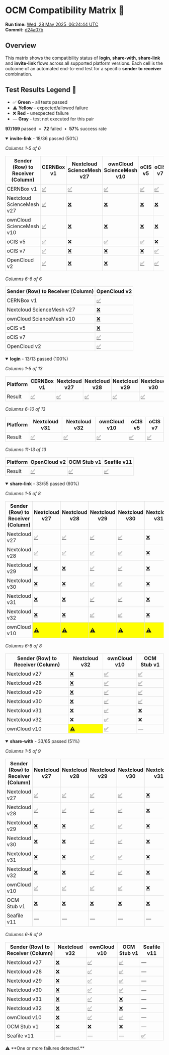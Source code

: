 # OCM Compatibility Matrix 🔄

<p><strong>Run&nbsp;time:</strong> <a href="https://github.com/pondersource/dev-stock/actions/runs/15293045541">Wed, 28 May 2025, 06:24:44 UTC</a><br><strong>Commit:</strong> <a href="https://github.com/pondersource/dev-stock/tree/d24a07bed45c68cdd09da9fbadf752456df384c4">d24a07b</a></p>

## Overview
This matrix shows the compatibility status of **login**, **share-with**, **share-link** and **invite-link** flows across all supported platform versions.
Each cell is the outcome of an automated end-to-end test for a specific **sender to receiver** combination.

## Test Results Legend 🎯
- ✅ **Green** - all tests passed
- ⚠️ **Yellow** - expected/allowed failure
- ❌ **Red** - unexpected failure
- — **Gray** - test not executed for this pair

<p><strong>97/169</strong> passed &nbsp;•&nbsp; <strong>72</strong> failed &nbsp;•&nbsp; <strong>57%</strong> success rate</p><details open>
<summary><strong>invite-link</strong> - 18/36 passed&nbsp;(50%)</summary>

<p><em>Columns 1-5 of 6</em></p><table style="border-collapse: collapse; width: 100%;">
  <thead>
    <tr><th style="border: 1px solid #ddd; padding: 4px;">Sender (Row) to Receiver (Column)</th><th style="border: 1px solid #ddd; padding: 4px;">CERNBox v1</th><th style="border: 1px solid #ddd; padding: 4px;">Nextcloud ScienceMesh v27</th><th style="border: 1px solid #ddd; padding: 4px;">ownCloud ScienceMesh v10</th><th style="border: 1px solid #ddd; padding: 4px;">oCIS v5</th><th style="border: 1px solid #ddd; padding: 4px;">oCIS v7</th></tr>
  </thead>
  <tbody>
    <tr><td style="border: 1px solid #ddd; padding: 4px;">CERNBox v1</td><td style="border: 1px solid #ddd; padding: 4px; "><a href="https://github.com/pondersource/dev-stock/actions/runs/15293047947">✅</a></td><td style="border: 1px solid #ddd; padding: 4px; "><a href="https://github.com/pondersource/dev-stock/actions/runs/15293047943">✅</a></td><td style="border: 1px solid #ddd; padding: 4px; "><a href="https://github.com/pondersource/dev-stock/actions/runs/15293048014">✅</a></td><td style="border: 1px solid #ddd; padding: 4px; "><a href="https://github.com/pondersource/dev-stock/actions/runs/15293047903">✅</a></td><td style="border: 1px solid #ddd; padding: 4px; "><a href="https://github.com/pondersource/dev-stock/actions/runs/15293047949">✅</a></td></tr>
    <tr><td style="border: 1px solid #ddd; padding: 4px;">Nextcloud ScienceMesh v27</td><td style="border: 1px solid #ddd; padding: 4px; "><a href="https://github.com/pondersource/dev-stock/actions/runs/15293047901">✅</a></td><td style="border: 1px solid #ddd; padding: 4px; "><a href="https://github.com/pondersource/dev-stock/actions/runs/15293047977">❌</a></td><td style="border: 1px solid #ddd; padding: 4px; "><a href="https://github.com/pondersource/dev-stock/actions/runs/15293047928">❌</a></td><td style="border: 1px solid #ddd; padding: 4px; "><a href="https://github.com/pondersource/dev-stock/actions/runs/15293047879">❌</a></td><td style="border: 1px solid #ddd; padding: 4px; "><a href="https://github.com/pondersource/dev-stock/actions/runs/15293136176">❌</a></td></tr>
    <tr><td style="border: 1px solid #ddd; padding: 4px;">ownCloud ScienceMesh v10</td><td style="border: 1px solid #ddd; padding: 4px; "><a href="https://github.com/pondersource/dev-stock/actions/runs/15293136209">✅</a></td><td style="border: 1px solid #ddd; padding: 4px; "><a href="https://github.com/pondersource/dev-stock/actions/runs/15293136269">❌</a></td><td style="border: 1px solid #ddd; padding: 4px; "><a href="https://github.com/pondersource/dev-stock/actions/runs/15293136313">❌</a></td><td style="border: 1px solid #ddd; padding: 4px; "><a href="https://github.com/pondersource/dev-stock/actions/runs/15293136237">❌</a></td><td style="border: 1px solid #ddd; padding: 4px; "><a href="https://github.com/pondersource/dev-stock/actions/runs/15293136251">❌</a></td></tr>
    <tr><td style="border: 1px solid #ddd; padding: 4px;">oCIS v5</td><td style="border: 1px solid #ddd; padding: 4px; "><a href="https://github.com/pondersource/dev-stock/actions/runs/15293136239">✅</a></td><td style="border: 1px solid #ddd; padding: 4px; "><a href="https://github.com/pondersource/dev-stock/actions/runs/15293136208">❌</a></td><td style="border: 1px solid #ddd; padding: 4px; "><a href="https://github.com/pondersource/dev-stock/actions/runs/15293207209">✅</a></td><td style="border: 1px solid #ddd; padding: 4px; "><a href="https://github.com/pondersource/dev-stock/actions/runs/15293207346">✅</a></td><td style="border: 1px solid #ddd; padding: 4px; "><a href="https://github.com/pondersource/dev-stock/actions/runs/15293207224">❌</a></td></tr>
    <tr><td style="border: 1px solid #ddd; padding: 4px;">oCIS v7</td><td style="border: 1px solid #ddd; padding: 4px; "><a href="https://github.com/pondersource/dev-stock/actions/runs/15293207306">✅</a></td><td style="border: 1px solid #ddd; padding: 4px; "><a href="https://github.com/pondersource/dev-stock/actions/runs/15293207219">❌</a></td><td style="border: 1px solid #ddd; padding: 4px; "><a href="https://github.com/pondersource/dev-stock/actions/runs/15293207208">❌</a></td><td style="border: 1px solid #ddd; padding: 4px; "><a href="https://github.com/pondersource/dev-stock/actions/runs/15293207203">❌</a></td><td style="border: 1px solid #ddd; padding: 4px; "><a href="https://github.com/pondersource/dev-stock/actions/runs/15293207235">✅</a></td></tr>
    <tr><td style="border: 1px solid #ddd; padding: 4px;">OpenCloud v2</td><td style="border: 1px solid #ddd; padding: 4px; "><a href="https://github.com/pondersource/dev-stock/actions/runs/15293266855">✅</a></td><td style="border: 1px solid #ddd; padding: 4px; "><a href="https://github.com/pondersource/dev-stock/actions/runs/15293266894">❌</a></td><td style="border: 1px solid #ddd; padding: 4px; "><a href="https://github.com/pondersource/dev-stock/actions/runs/15293266861">❌</a></td><td style="border: 1px solid #ddd; padding: 4px; "><a href="https://github.com/pondersource/dev-stock/actions/runs/15293266924">✅</a></td><td style="border: 1px solid #ddd; padding: 4px; "><a href="https://github.com/pondersource/dev-stock/actions/runs/15293266938">✅</a></td></tr>
  </tbody>
</table>
<p><em>Columns 6-6 of 6</em></p><table style="border-collapse: collapse; width: 100%;">
  <thead>
    <tr><th style="border: 1px solid #ddd; padding: 4px;">Sender (Row) to Receiver (Column)</th><th style="border: 1px solid #ddd; padding: 4px;">OpenCloud v2</th></tr>
  </thead>
  <tbody>
    <tr><td style="border: 1px solid #ddd; padding: 4px;">CERNBox v1</td><td style="border: 1px solid #ddd; padding: 4px; "><a href="https://github.com/pondersource/dev-stock/actions/runs/15293047950">✅</a></td></tr>
    <tr><td style="border: 1px solid #ddd; padding: 4px;">Nextcloud ScienceMesh v27</td><td style="border: 1px solid #ddd; padding: 4px; "><a href="https://github.com/pondersource/dev-stock/actions/runs/15293136173">❌</a></td></tr>
    <tr><td style="border: 1px solid #ddd; padding: 4px;">ownCloud ScienceMesh v10</td><td style="border: 1px solid #ddd; padding: 4px; "><a href="https://github.com/pondersource/dev-stock/actions/runs/15293136202">❌</a></td></tr>
    <tr><td style="border: 1px solid #ddd; padding: 4px;">oCIS v5</td><td style="border: 1px solid #ddd; padding: 4px; "><a href="https://github.com/pondersource/dev-stock/actions/runs/15293207228">❌</a></td></tr>
    <tr><td style="border: 1px solid #ddd; padding: 4px;">oCIS v7</td><td style="border: 1px solid #ddd; padding: 4px; "><a href="https://github.com/pondersource/dev-stock/actions/runs/15293207230">✅</a></td></tr>
    <tr><td style="border: 1px solid #ddd; padding: 4px;">OpenCloud v2</td><td style="border: 1px solid #ddd; padding: 4px; "><a href="https://github.com/pondersource/dev-stock/actions/runs/15293266862">✅</a></td></tr>
  </tbody>
</table>

</details>
<details open>
<summary><strong>login</strong> - 13/13 passed&nbsp;(100%)</summary>

<p><em>Columns 1-5 of 13</em></p><table style="border-collapse: collapse; width: 100%;">
  <thead>
    <tr><th style="border: 1px solid #ddd; padding: 4px;">Platform</th><th style="border: 1px solid #ddd; padding: 4px;">CERNBox v1</th><th style="border: 1px solid #ddd; padding: 4px;">Nextcloud v27</th><th style="border: 1px solid #ddd; padding: 4px;">Nextcloud v28</th><th style="border: 1px solid #ddd; padding: 4px;">Nextcloud v29</th><th style="border: 1px solid #ddd; padding: 4px;">Nextcloud v30</th></tr>
  </thead>
  <tbody>
    <tr><td style="border: 1px solid #ddd; padding: 4px;">Result</td><td style="border: 1px solid #ddd; padding: 4px; "><a href="https://github.com/pondersource/dev-stock/actions/runs/15293266859">✅</a></td><td style="border: 1px solid #ddd; padding: 4px; "><a href="https://github.com/pondersource/dev-stock/actions/runs/15293266928">✅</a></td><td style="border: 1px solid #ddd; padding: 4px; "><a href="https://github.com/pondersource/dev-stock/actions/runs/15293266847">✅</a></td><td style="border: 1px solid #ddd; padding: 4px; "><a href="https://github.com/pondersource/dev-stock/actions/runs/15293266907">✅</a></td><td style="border: 1px solid #ddd; padding: 4px; "><a href="https://github.com/pondersource/dev-stock/actions/runs/15293325480">✅</a></td></tr>
  </tbody>
</table>
<p><em>Columns 6-10 of 13</em></p><table style="border-collapse: collapse; width: 100%;">
  <thead>
    <tr><th style="border: 1px solid #ddd; padding: 4px;">Platform</th><th style="border: 1px solid #ddd; padding: 4px;">Nextcloud v31</th><th style="border: 1px solid #ddd; padding: 4px;">Nextcloud v32</th><th style="border: 1px solid #ddd; padding: 4px;">ownCloud v10</th><th style="border: 1px solid #ddd; padding: 4px;">oCIS v5</th><th style="border: 1px solid #ddd; padding: 4px;">oCIS v7</th></tr>
  </thead>
  <tbody>
    <tr><td style="border: 1px solid #ddd; padding: 4px;">Result</td><td style="border: 1px solid #ddd; padding: 4px; "><a href="https://github.com/pondersource/dev-stock/actions/runs/15293325425">✅</a></td><td style="border: 1px solid #ddd; padding: 4px; "><a href="https://github.com/pondersource/dev-stock/actions/runs/15293325400">✅</a></td><td style="border: 1px solid #ddd; padding: 4px; "><a href="https://github.com/pondersource/dev-stock/actions/runs/15293325528">✅</a></td><td style="border: 1px solid #ddd; padding: 4px; "><a href="https://github.com/pondersource/dev-stock/actions/runs/15293325424">✅</a></td><td style="border: 1px solid #ddd; padding: 4px; "><a href="https://github.com/pondersource/dev-stock/actions/runs/15293325368">✅</a></td></tr>
  </tbody>
</table>
<p><em>Columns 11-13 of 13</em></p><table style="border-collapse: collapse; width: 100%;">
  <thead>
    <tr><th style="border: 1px solid #ddd; padding: 4px;">Platform</th><th style="border: 1px solid #ddd; padding: 4px;">OpenCloud v2</th><th style="border: 1px solid #ddd; padding: 4px;">OCM Stub v1</th><th style="border: 1px solid #ddd; padding: 4px;">Seafile v11</th></tr>
  </thead>
  <tbody>
    <tr><td style="border: 1px solid #ddd; padding: 4px;">Result</td><td style="border: 1px solid #ddd; padding: 4px; "><a href="https://github.com/pondersource/dev-stock/actions/runs/15293325395">✅</a></td><td style="border: 1px solid #ddd; padding: 4px; "><a href="https://github.com/pondersource/dev-stock/actions/runs/15293325385">✅</a></td><td style="border: 1px solid #ddd; padding: 4px; "><a href="https://github.com/pondersource/dev-stock/actions/runs/15293325365">✅</a></td></tr>
  </tbody>
</table>

</details>
<details open>
<summary><strong>share-link</strong> - 33/55 passed&nbsp;(60%)</summary>

<p><em>Columns 1-5 of 8</em></p><table style="border-collapse: collapse; width: 100%;">
  <thead>
    <tr><th style="border: 1px solid #ddd; padding: 4px;">Sender (Row) to Receiver (Column)</th><th style="border: 1px solid #ddd; padding: 4px;">Nextcloud v27</th><th style="border: 1px solid #ddd; padding: 4px;">Nextcloud v28</th><th style="border: 1px solid #ddd; padding: 4px;">Nextcloud v29</th><th style="border: 1px solid #ddd; padding: 4px;">Nextcloud v30</th><th style="border: 1px solid #ddd; padding: 4px;">Nextcloud v31</th></tr>
  </thead>
  <tbody>
    <tr><td style="border: 1px solid #ddd; padding: 4px;">Nextcloud v27</td><td style="border: 1px solid #ddd; padding: 4px; "><a href="https://github.com/pondersource/dev-stock/actions/runs/15293325360">✅</a></td><td style="border: 1px solid #ddd; padding: 4px; "><a href="https://github.com/pondersource/dev-stock/actions/runs/15293376257">✅</a></td><td style="border: 1px solid #ddd; padding: 4px; "><a href="https://github.com/pondersource/dev-stock/actions/runs/15293376252">✅</a></td><td style="border: 1px solid #ddd; padding: 4px; "><a href="https://github.com/pondersource/dev-stock/actions/runs/15293376273">✅</a></td><td style="border: 1px solid #ddd; padding: 4px; "><a href="https://github.com/pondersource/dev-stock/actions/runs/15293376242">❌</a></td></tr>
    <tr><td style="border: 1px solid #ddd; padding: 4px;">Nextcloud v28</td><td style="border: 1px solid #ddd; padding: 4px; "><a href="https://github.com/pondersource/dev-stock/actions/runs/15293376311">✅</a></td><td style="border: 1px solid #ddd; padding: 4px; "><a href="https://github.com/pondersource/dev-stock/actions/runs/15293376286">✅</a></td><td style="border: 1px solid #ddd; padding: 4px; "><a href="https://github.com/pondersource/dev-stock/actions/runs/15293376364">✅</a></td><td style="border: 1px solid #ddd; padding: 4px; "><a href="https://github.com/pondersource/dev-stock/actions/runs/15293430490">✅</a></td><td style="border: 1px solid #ddd; padding: 4px; "><a href="https://github.com/pondersource/dev-stock/actions/runs/15293430488">❌</a></td></tr>
    <tr><td style="border: 1px solid #ddd; padding: 4px;">Nextcloud v29</td><td style="border: 1px solid #ddd; padding: 4px; "><a href="https://github.com/pondersource/dev-stock/actions/runs/15293430513">❌</a></td><td style="border: 1px solid #ddd; padding: 4px; "><a href="https://github.com/pondersource/dev-stock/actions/runs/15293430521">❌</a></td><td style="border: 1px solid #ddd; padding: 4px; "><a href="https://github.com/pondersource/dev-stock/actions/runs/15293430501">✅</a></td><td style="border: 1px solid #ddd; padding: 4px; "><a href="https://github.com/pondersource/dev-stock/actions/runs/15293430497">✅</a></td><td style="border: 1px solid #ddd; padding: 4px; "><a href="https://github.com/pondersource/dev-stock/actions/runs/15293430481">❌</a></td></tr>
    <tr><td style="border: 1px solid #ddd; padding: 4px;">Nextcloud v30</td><td style="border: 1px solid #ddd; padding: 4px; "><a href="https://github.com/pondersource/dev-stock/actions/runs/15293481766">❌</a></td><td style="border: 1px solid #ddd; padding: 4px; "><a href="https://github.com/pondersource/dev-stock/actions/runs/15293481781">❌</a></td><td style="border: 1px solid #ddd; padding: 4px; "><a href="https://github.com/pondersource/dev-stock/actions/runs/15293481809">✅</a></td><td style="border: 1px solid #ddd; padding: 4px; "><a href="https://github.com/pondersource/dev-stock/actions/runs/15293481771">✅</a></td><td style="border: 1px solid #ddd; padding: 4px; "><a href="https://github.com/pondersource/dev-stock/actions/runs/15293481848">❌</a></td></tr>
    <tr><td style="border: 1px solid #ddd; padding: 4px;">Nextcloud v31</td><td style="border: 1px solid #ddd; padding: 4px; "><a href="https://github.com/pondersource/dev-stock/actions/runs/15293537998">❌</a></td><td style="border: 1px solid #ddd; padding: 4px; "><a href="https://github.com/pondersource/dev-stock/actions/runs/15293537990">❌</a></td><td style="border: 1px solid #ddd; padding: 4px; "><a href="https://github.com/pondersource/dev-stock/actions/runs/15293538035">✅</a></td><td style="border: 1px solid #ddd; padding: 4px; "><a href="https://github.com/pondersource/dev-stock/actions/runs/15293537983">✅</a></td><td style="border: 1px solid #ddd; padding: 4px; "><a href="https://github.com/pondersource/dev-stock/actions/runs/15293537979">❌</a></td></tr>
    <tr><td style="border: 1px solid #ddd; padding: 4px;">Nextcloud v32</td><td style="border: 1px solid #ddd; padding: 4px; "><a href="https://github.com/pondersource/dev-stock/actions/runs/15293537999">❌</a></td><td style="border: 1px solid #ddd; padding: 4px; "><a href="https://github.com/pondersource/dev-stock/actions/runs/15293593885">❌</a></td><td style="border: 1px solid #ddd; padding: 4px; "><a href="https://github.com/pondersource/dev-stock/actions/runs/15293593905">✅</a></td><td style="border: 1px solid #ddd; padding: 4px; "><a href="https://github.com/pondersource/dev-stock/actions/runs/15293594025">✅</a></td><td style="border: 1px solid #ddd; padding: 4px; "><a href="https://github.com/pondersource/dev-stock/actions/runs/15293593913">❌</a></td></tr>
    <tr><td style="border: 1px solid #ddd; padding: 4px;">ownCloud v10</td><td style="border: 1px solid #ddd; padding: 4px; background-color: yellow;"><a href="https://github.com/pondersource/dev-stock/actions/runs/15293593880">⚠️</a></td><td style="border: 1px solid #ddd; padding: 4px; background-color: yellow;"><a href="https://github.com/pondersource/dev-stock/actions/runs/15293593899">⚠️</a></td><td style="border: 1px solid #ddd; padding: 4px; background-color: yellow;"><a href="https://github.com/pondersource/dev-stock/actions/runs/15293594013">⚠️</a></td><td style="border: 1px solid #ddd; padding: 4px; background-color: yellow;"><a href="https://github.com/pondersource/dev-stock/actions/runs/15293646616">⚠️</a></td><td style="border: 1px solid #ddd; padding: 4px; background-color: yellow;"><a href="https://github.com/pondersource/dev-stock/actions/runs/15293646669">⚠️</a></td></tr>
  </tbody>
</table>
<p><em>Columns 6-8 of 8</em></p><table style="border-collapse: collapse; width: 100%;">
  <thead>
    <tr><th style="border: 1px solid #ddd; padding: 4px;">Sender (Row) to Receiver (Column)</th><th style="border: 1px solid #ddd; padding: 4px;">Nextcloud v32</th><th style="border: 1px solid #ddd; padding: 4px;">ownCloud v10</th><th style="border: 1px solid #ddd; padding: 4px;">OCM Stub v1</th></tr>
  </thead>
  <tbody>
    <tr><td style="border: 1px solid #ddd; padding: 4px;">Nextcloud v27</td><td style="border: 1px solid #ddd; padding: 4px; "><a href="https://github.com/pondersource/dev-stock/actions/runs/15293376240">❌</a></td><td style="border: 1px solid #ddd; padding: 4px; "><a href="https://github.com/pondersource/dev-stock/actions/runs/15293376239">✅</a></td><td style="border: 1px solid #ddd; padding: 4px; "><a href="https://github.com/pondersource/dev-stock/actions/runs/15293376248">✅</a></td></tr>
    <tr><td style="border: 1px solid #ddd; padding: 4px;">Nextcloud v28</td><td style="border: 1px solid #ddd; padding: 4px; "><a href="https://github.com/pondersource/dev-stock/actions/runs/15293430483">❌</a></td><td style="border: 1px solid #ddd; padding: 4px; "><a href="https://github.com/pondersource/dev-stock/actions/runs/15293430480">✅</a></td><td style="border: 1px solid #ddd; padding: 4px; "><a href="https://github.com/pondersource/dev-stock/actions/runs/15293430507">✅</a></td></tr>
    <tr><td style="border: 1px solid #ddd; padding: 4px;">Nextcloud v29</td><td style="border: 1px solid #ddd; padding: 4px; "><a href="https://github.com/pondersource/dev-stock/actions/runs/15293481851">❌</a></td><td style="border: 1px solid #ddd; padding: 4px; "><a href="https://github.com/pondersource/dev-stock/actions/runs/15293481835">✅</a></td><td style="border: 1px solid #ddd; padding: 4px; "><a href="https://github.com/pondersource/dev-stock/actions/runs/15293481846">✅</a></td></tr>
    <tr><td style="border: 1px solid #ddd; padding: 4px;">Nextcloud v30</td><td style="border: 1px solid #ddd; padding: 4px; "><a href="https://github.com/pondersource/dev-stock/actions/runs/15293481840">❌</a></td><td style="border: 1px solid #ddd; padding: 4px; "><a href="https://github.com/pondersource/dev-stock/actions/runs/15293481799">✅</a></td><td style="border: 1px solid #ddd; padding: 4px; "><a href="https://github.com/pondersource/dev-stock/actions/runs/15293537991">✅</a></td></tr>
    <tr><td style="border: 1px solid #ddd; padding: 4px;">Nextcloud v31</td><td style="border: 1px solid #ddd; padding: 4px; "><a href="https://github.com/pondersource/dev-stock/actions/runs/15293538057">❌</a></td><td style="border: 1px solid #ddd; padding: 4px; "><a href="https://github.com/pondersource/dev-stock/actions/runs/15293537988">✅</a></td><td style="border: 1px solid #ddd; padding: 4px; "><a href="https://github.com/pondersource/dev-stock/actions/runs/15293538034">❌</a></td></tr>
    <tr><td style="border: 1px solid #ddd; padding: 4px;">Nextcloud v32</td><td style="border: 1px solid #ddd; padding: 4px; "><a href="https://github.com/pondersource/dev-stock/actions/runs/15293593874">❌</a></td><td style="border: 1px solid #ddd; padding: 4px; "><a href="https://github.com/pondersource/dev-stock/actions/runs/15293593871">✅</a></td><td style="border: 1px solid #ddd; padding: 4px; "><a href="https://github.com/pondersource/dev-stock/actions/runs/15293593903">❌</a></td></tr>
    <tr><td style="border: 1px solid #ddd; padding: 4px;">ownCloud v10</td><td style="border: 1px solid #ddd; padding: 4px; background-color: yellow;"><a href="https://github.com/pondersource/dev-stock/actions/runs/15293646598">⚠️</a></td><td style="border: 1px solid #ddd; padding: 4px; "><a href="https://github.com/pondersource/dev-stock/actions/runs/15293646695">✅</a></td><td style="border: 1px solid #ddd; padding: 4px;">—</td></tr>
  </tbody>
</table>

</details>
<details open>
<summary><strong>share-with</strong> - 33/65 passed&nbsp;(51%)</summary>

<p><em>Columns 1-5 of 9</em></p><table style="border-collapse: collapse; width: 100%;">
  <thead>
    <tr><th style="border: 1px solid #ddd; padding: 4px;">Sender (Row) to Receiver (Column)</th><th style="border: 1px solid #ddd; padding: 4px;">Nextcloud v27</th><th style="border: 1px solid #ddd; padding: 4px;">Nextcloud v28</th><th style="border: 1px solid #ddd; padding: 4px;">Nextcloud v29</th><th style="border: 1px solid #ddd; padding: 4px;">Nextcloud v30</th><th style="border: 1px solid #ddd; padding: 4px;">Nextcloud v31</th></tr>
  </thead>
  <tbody>
    <tr><td style="border: 1px solid #ddd; padding: 4px;">Nextcloud v27</td><td style="border: 1px solid #ddd; padding: 4px; "><a href="https://github.com/pondersource/dev-stock/actions/runs/15293646601">✅</a></td><td style="border: 1px solid #ddd; padding: 4px; "><a href="https://github.com/pondersource/dev-stock/actions/runs/15293646623">✅</a></td><td style="border: 1px solid #ddd; padding: 4px; "><a href="https://github.com/pondersource/dev-stock/actions/runs/15293646783">✅</a></td><td style="border: 1px solid #ddd; padding: 4px; "><a href="https://github.com/pondersource/dev-stock/actions/runs/15293646621">✅</a></td><td style="border: 1px solid #ddd; padding: 4px; "><a href="https://github.com/pondersource/dev-stock/actions/runs/15293646600">❌</a></td></tr>
    <tr><td style="border: 1px solid #ddd; padding: 4px;">Nextcloud v28</td><td style="border: 1px solid #ddd; padding: 4px; "><a href="https://github.com/pondersource/dev-stock/actions/runs/15293708673">✅</a></td><td style="border: 1px solid #ddd; padding: 4px; "><a href="https://github.com/pondersource/dev-stock/actions/runs/15293708695">✅</a></td><td style="border: 1px solid #ddd; padding: 4px; "><a href="https://github.com/pondersource/dev-stock/actions/runs/15293708661">✅</a></td><td style="border: 1px solid #ddd; padding: 4px; "><a href="https://github.com/pondersource/dev-stock/actions/runs/15293708672">✅</a></td><td style="border: 1px solid #ddd; padding: 4px; "><a href="https://github.com/pondersource/dev-stock/actions/runs/15293708724">❌</a></td></tr>
    <tr><td style="border: 1px solid #ddd; padding: 4px;">Nextcloud v29</td><td style="border: 1px solid #ddd; padding: 4px; "><a href="https://github.com/pondersource/dev-stock/actions/runs/15293772034">❌</a></td><td style="border: 1px solid #ddd; padding: 4px; "><a href="https://github.com/pondersource/dev-stock/actions/runs/15293772044">❌</a></td><td style="border: 1px solid #ddd; padding: 4px; "><a href="https://github.com/pondersource/dev-stock/actions/runs/15293772081">✅</a></td><td style="border: 1px solid #ddd; padding: 4px; "><a href="https://github.com/pondersource/dev-stock/actions/runs/15293772052">✅</a></td><td style="border: 1px solid #ddd; padding: 4px; "><a href="https://github.com/pondersource/dev-stock/actions/runs/15293772056">❌</a></td></tr>
    <tr><td style="border: 1px solid #ddd; padding: 4px;">Nextcloud v30</td><td style="border: 1px solid #ddd; padding: 4px; "><a href="https://github.com/pondersource/dev-stock/actions/runs/15293772085">❌</a></td><td style="border: 1px solid #ddd; padding: 4px; "><a href="https://github.com/pondersource/dev-stock/actions/runs/15293772112">❌</a></td><td style="border: 1px solid #ddd; padding: 4px; "><a href="https://github.com/pondersource/dev-stock/actions/runs/15293834199">✅</a></td><td style="border: 1px solid #ddd; padding: 4px; "><a href="https://github.com/pondersource/dev-stock/actions/runs/15293834233">✅</a></td><td style="border: 1px solid #ddd; padding: 4px; "><a href="https://github.com/pondersource/dev-stock/actions/runs/15293834253">❌</a></td></tr>
    <tr><td style="border: 1px solid #ddd; padding: 4px;">Nextcloud v31</td><td style="border: 1px solid #ddd; padding: 4px; "><a href="https://github.com/pondersource/dev-stock/actions/runs/15293834221">❌</a></td><td style="border: 1px solid #ddd; padding: 4px; "><a href="https://github.com/pondersource/dev-stock/actions/runs/15293834305">❌</a></td><td style="border: 1px solid #ddd; padding: 4px; "><a href="https://github.com/pondersource/dev-stock/actions/runs/15293834354">✅</a></td><td style="border: 1px solid #ddd; padding: 4px; "><a href="https://github.com/pondersource/dev-stock/actions/runs/15293834327">✅</a></td><td style="border: 1px solid #ddd; padding: 4px; "><a href="https://github.com/pondersource/dev-stock/actions/runs/15293897576">❌</a></td></tr>
    <tr><td style="border: 1px solid #ddd; padding: 4px;">Nextcloud v32</td><td style="border: 1px solid #ddd; padding: 4px; "><a href="https://github.com/pondersource/dev-stock/actions/runs/15293897607">❌</a></td><td style="border: 1px solid #ddd; padding: 4px; "><a href="https://github.com/pondersource/dev-stock/actions/runs/15293897640">❌</a></td><td style="border: 1px solid #ddd; padding: 4px; "><a href="https://github.com/pondersource/dev-stock/actions/runs/15293897580">✅</a></td><td style="border: 1px solid #ddd; padding: 4px; "><a href="https://github.com/pondersource/dev-stock/actions/runs/15293897579">✅</a></td><td style="border: 1px solid #ddd; padding: 4px; "><a href="https://github.com/pondersource/dev-stock/actions/runs/15293897621">❌</a></td></tr>
    <tr><td style="border: 1px solid #ddd; padding: 4px;">ownCloud v10</td><td style="border: 1px solid #ddd; padding: 4px; "><a href="https://github.com/pondersource/dev-stock/actions/runs/15293968722">✅</a></td><td style="border: 1px solid #ddd; padding: 4px; "><a href="https://github.com/pondersource/dev-stock/actions/runs/15293968625">✅</a></td><td style="border: 1px solid #ddd; padding: 4px; "><a href="https://github.com/pondersource/dev-stock/actions/runs/15293968629">✅</a></td><td style="border: 1px solid #ddd; padding: 4px; "><a href="https://github.com/pondersource/dev-stock/actions/runs/15293968652">✅</a></td><td style="border: 1px solid #ddd; padding: 4px; "><a href="https://github.com/pondersource/dev-stock/actions/runs/15293968695">❌</a></td></tr>
    <tr><td style="border: 1px solid #ddd; padding: 4px;">OCM Stub v1</td><td style="border: 1px solid #ddd; padding: 4px; "><a href="https://github.com/pondersource/dev-stock/actions/runs/15294031243">❌</a></td><td style="border: 1px solid #ddd; padding: 4px; "><a href="https://github.com/pondersource/dev-stock/actions/runs/15294031257">❌</a></td><td style="border: 1px solid #ddd; padding: 4px; "><a href="https://github.com/pondersource/dev-stock/actions/runs/15294031338">❌</a></td><td style="border: 1px solid #ddd; padding: 4px; "><a href="https://github.com/pondersource/dev-stock/actions/runs/15294031222">❌</a></td><td style="border: 1px solid #ddd; padding: 4px; "><a href="https://github.com/pondersource/dev-stock/actions/runs/15294031233">❌</a></td></tr>
    <tr><td style="border: 1px solid #ddd; padding: 4px;">Seafile v11</td><td style="border: 1px solid #ddd; padding: 4px;">—</td><td style="border: 1px solid #ddd; padding: 4px;">—</td><td style="border: 1px solid #ddd; padding: 4px;">—</td><td style="border: 1px solid #ddd; padding: 4px;">—</td><td style="border: 1px solid #ddd; padding: 4px;">—</td></tr>
  </tbody>
</table>
<p><em>Columns 6-9 of 9</em></p><table style="border-collapse: collapse; width: 100%;">
  <thead>
    <tr><th style="border: 1px solid #ddd; padding: 4px;">Sender (Row) to Receiver (Column)</th><th style="border: 1px solid #ddd; padding: 4px;">Nextcloud v32</th><th style="border: 1px solid #ddd; padding: 4px;">ownCloud v10</th><th style="border: 1px solid #ddd; padding: 4px;">OCM Stub v1</th><th style="border: 1px solid #ddd; padding: 4px;">Seafile v11</th></tr>
  </thead>
  <tbody>
    <tr><td style="border: 1px solid #ddd; padding: 4px;">Nextcloud v27</td><td style="border: 1px solid #ddd; padding: 4px; "><a href="https://github.com/pondersource/dev-stock/actions/runs/15293646602">❌</a></td><td style="border: 1px solid #ddd; padding: 4px; "><a href="https://github.com/pondersource/dev-stock/actions/runs/15293708689">✅</a></td><td style="border: 1px solid #ddd; padding: 4px; "><a href="https://github.com/pondersource/dev-stock/actions/runs/15293708683">✅</a></td><td style="border: 1px solid #ddd; padding: 4px;">—</td></tr>
    <tr><td style="border: 1px solid #ddd; padding: 4px;">Nextcloud v28</td><td style="border: 1px solid #ddd; padding: 4px; "><a href="https://github.com/pondersource/dev-stock/actions/runs/15293708668">❌</a></td><td style="border: 1px solid #ddd; padding: 4px; "><a href="https://github.com/pondersource/dev-stock/actions/runs/15293708681">✅</a></td><td style="border: 1px solid #ddd; padding: 4px; "><a href="https://github.com/pondersource/dev-stock/actions/runs/15293708720">✅</a></td><td style="border: 1px solid #ddd; padding: 4px;">—</td></tr>
    <tr><td style="border: 1px solid #ddd; padding: 4px;">Nextcloud v29</td><td style="border: 1px solid #ddd; padding: 4px; "><a href="https://github.com/pondersource/dev-stock/actions/runs/15293772068">❌</a></td><td style="border: 1px solid #ddd; padding: 4px; "><a href="https://github.com/pondersource/dev-stock/actions/runs/15293772116">✅</a></td><td style="border: 1px solid #ddd; padding: 4px; "><a href="https://github.com/pondersource/dev-stock/actions/runs/15293772031">✅</a></td><td style="border: 1px solid #ddd; padding: 4px;">—</td></tr>
    <tr><td style="border: 1px solid #ddd; padding: 4px;">Nextcloud v30</td><td style="border: 1px solid #ddd; padding: 4px; "><a href="https://github.com/pondersource/dev-stock/actions/runs/15293834205">❌</a></td><td style="border: 1px solid #ddd; padding: 4px; "><a href="https://github.com/pondersource/dev-stock/actions/runs/15293834341">✅</a></td><td style="border: 1px solid #ddd; padding: 4px; "><a href="https://github.com/pondersource/dev-stock/actions/runs/15293834382">✅</a></td><td style="border: 1px solid #ddd; padding: 4px;">—</td></tr>
    <tr><td style="border: 1px solid #ddd; padding: 4px;">Nextcloud v31</td><td style="border: 1px solid #ddd; padding: 4px; "><a href="https://github.com/pondersource/dev-stock/actions/runs/15293897572">❌</a></td><td style="border: 1px solid #ddd; padding: 4px; "><a href="https://github.com/pondersource/dev-stock/actions/runs/15293897587">✅</a></td><td style="border: 1px solid #ddd; padding: 4px; "><a href="https://github.com/pondersource/dev-stock/actions/runs/15293897597">❌</a></td><td style="border: 1px solid #ddd; padding: 4px;">—</td></tr>
    <tr><td style="border: 1px solid #ddd; padding: 4px;">Nextcloud v32</td><td style="border: 1px solid #ddd; padding: 4px; "><a href="https://github.com/pondersource/dev-stock/actions/runs/15293897596">❌</a></td><td style="border: 1px solid #ddd; padding: 4px; "><a href="https://github.com/pondersource/dev-stock/actions/runs/15293968651">✅</a></td><td style="border: 1px solid #ddd; padding: 4px; "><a href="https://github.com/pondersource/dev-stock/actions/runs/15293968687">❌</a></td><td style="border: 1px solid #ddd; padding: 4px;">—</td></tr>
    <tr><td style="border: 1px solid #ddd; padding: 4px;">ownCloud v10</td><td style="border: 1px solid #ddd; padding: 4px; "><a href="https://github.com/pondersource/dev-stock/actions/runs/15293968713">❌</a></td><td style="border: 1px solid #ddd; padding: 4px; "><a href="https://github.com/pondersource/dev-stock/actions/runs/15293968664">✅</a></td><td style="border: 1px solid #ddd; padding: 4px; "><a href="https://github.com/pondersource/dev-stock/actions/runs/15293968644">✅</a></td><td style="border: 1px solid #ddd; padding: 4px;">—</td></tr>
    <tr><td style="border: 1px solid #ddd; padding: 4px;">OCM Stub v1</td><td style="border: 1px solid #ddd; padding: 4px; "><a href="https://github.com/pondersource/dev-stock/actions/runs/15294031303">❌</a></td><td style="border: 1px solid #ddd; padding: 4px; "><a href="https://github.com/pondersource/dev-stock/actions/runs/15294031371">❌</a></td><td style="border: 1px solid #ddd; padding: 4px; "><a href="https://github.com/pondersource/dev-stock/actions/runs/15294031262">❌</a></td><td style="border: 1px solid #ddd; padding: 4px;">—</td></tr>
    <tr><td style="border: 1px solid #ddd; padding: 4px;">Seafile v11</td><td style="border: 1px solid #ddd; padding: 4px;">—</td><td style="border: 1px solid #ddd; padding: 4px;">—</td><td style="border: 1px solid #ddd; padding: 4px;">—</td><td style="border: 1px solid #ddd; padding: 4px; "><a href="https://github.com/pondersource/dev-stock/actions/runs/15294031390">✅</a></td></tr>
  </tbody>
</table>

</details>
⚠️ **One or more failures detected.**